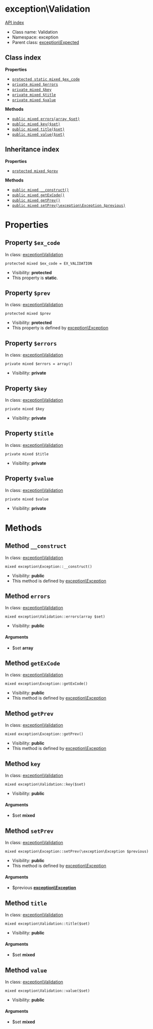 # exception\Validation
[API index](../API-index.md)






* Class name: Validation
* Namespace: exception
* Parent class: [exception\Expected](../exception/Expected.md)




## Class index

**Properties**
* [`protected static mixed $ex_code`](#property-ex_code)
* [`private mixed $errors`](#property-errors)
* [`private mixed $key`](#property-key)
* [`private mixed $title`](#property-title)
* [`private mixed $value`](#property-value)

**Methods**
* [`public mixed errors(array $set)`](#method-errors)
* [`public mixed key($set)`](#method-key)
* [`public mixed title($set)`](#method-title)
* [`public mixed value($set)`](#method-value)


## Inheritance index

**Properties**
* [`protected mixed $prev`](#property-prev)

**Methods**
* [`public mixed __construct()`](#method-__construct)
* [`public mixed getExCode()`](#method-getExCode)
* [`public mixed getPrev()`](#method-getPrev)
* [`public mixed setPrev(\exception\Exception $previous)`](#method-setPrev)



# Properties


## Property `$ex_code`
In class: [exception\Validation](#top)

```
protected mixed $ex_code = EX_VALIDATION
```





* Visibility: **protected**
* This property is **static**.


## Property `$prev`
In class: [exception\Validation](#top)

```
protected mixed $prev
```





* Visibility: **protected**
* This property is defined by [exception\Exception](../exception/Exception.md)


## Property `$errors`
In class: [exception\Validation](#top)

```
private mixed $errors = array()
```





* Visibility: **private**


## Property `$key`
In class: [exception\Validation](#top)

```
private mixed $key
```





* Visibility: **private**


## Property `$title`
In class: [exception\Validation](#top)

```
private mixed $title
```





* Visibility: **private**


## Property `$value`
In class: [exception\Validation](#top)

```
private mixed $value
```





* Visibility: **private**


# Methods


## Method `__construct`
In class: [exception\Validation](#top)

```
mixed exception\Exception::__construct()
```





* Visibility: **public**
* This method is defined by [exception\Exception](../exception/Exception.md)



## Method `errors`
In class: [exception\Validation](#top)

```
mixed exception\Validation::errors(array $set)
```





* Visibility: **public**

#### Arguments

* $set **array**



## Method `getExCode`
In class: [exception\Validation](#top)

```
mixed exception\Exception::getExCode()
```





* Visibility: **public**
* This method is defined by [exception\Exception](../exception/Exception.md)



## Method `getPrev`
In class: [exception\Validation](#top)

```
mixed exception\Exception::getPrev()
```





* Visibility: **public**
* This method is defined by [exception\Exception](../exception/Exception.md)



## Method `key`
In class: [exception\Validation](#top)

```
mixed exception\Validation::key($set)
```





* Visibility: **public**

#### Arguments

* $set **mixed**



## Method `setPrev`
In class: [exception\Validation](#top)

```
mixed exception\Exception::setPrev(\exception\Exception $previous)
```





* Visibility: **public**
* This method is defined by [exception\Exception](../exception/Exception.md)

#### Arguments

* $previous **[exception\Exception](../exception/Exception.md)**



## Method `title`
In class: [exception\Validation](#top)

```
mixed exception\Validation::title($set)
```





* Visibility: **public**

#### Arguments

* $set **mixed**



## Method `value`
In class: [exception\Validation](#top)

```
mixed exception\Validation::value($set)
```





* Visibility: **public**

#### Arguments

* $set **mixed**


